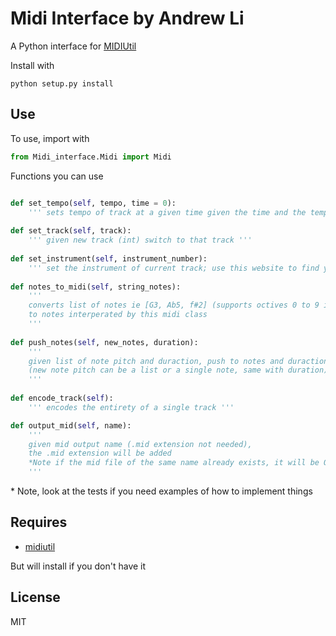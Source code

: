 # Midi Interface by Andrew Li

A Python interface for [MIDIUtil](https://pypi.org/project/MIDIUtil/)



Install with 

```shell
python setup.py install
```



## Use

To use, import with 

```python
from Midi_interface.Midi import Midi
```



Functions you can use

```python

def set_tempo(self, tempo, time = 0):
    ''' sets tempo of track at a given time given the time and the tempo, defaults to start of track '''
    
def set_track(self, track):
    ''' given new track (int) switch to that track '''
    
def set_instrument(self, instrument_number):
    ''' set the instrument of current track; use this website to find your instrument: https://www.midi.org/specifications/item/gm-level-1-sound-set '''
  
def notes_to_midi(self, string_notes):
    '''
    converts list of notes ie [G3, Ab5, f#2] (supports octives 0 to 9 inclusive)
    to notes interperated by this midi class
    '''
        
def push_notes(self, new_notes, duration):
    ''' 
    given list of note pitch and duraction, push to notes and duraction attribute
    (new note pitch can be a list or a single note, same with duration)
    '''
        
def encode_track(self):
    ''' encodes the entirety of a single track '''

def output_mid(self, name):
    '''
    given mid output name (.mid extension not needed),
    the .mid extension will be added
    *Note if the mid file of the same name already exists, it will be OVERWRITTEN
    '''
```



\* Note, look at the tests if you need examples of how to implement things




## Requires

* [midiutil](https://pypi.org/project/MIDIUtil/)

But will install if you don't have it




## License

MIT
